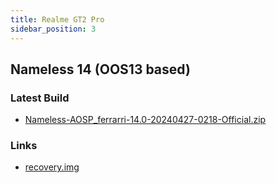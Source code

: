 ```yaml
---
title: Realme GT2 Pro
sidebar_position: 3
---
```


## Nameless 14 (OOS13 based)

### Latest Build
- [Nameless-AOSP_ferrarri-14.0-20240427-0218-Official.zip](https://sourceforge.net/projects/nameless-aosp/files/ferrarri/Nameless-AOSP_ferrarri-14.0-20240427-0218-Official.zip/download)

### Links
- [recovery.img](https://github.com/pjgowtham/android_device_realme_ferrarri/releases/download/lineage-20.0-20231113-UNOFFICIAL-ferrarri/recovery.img)